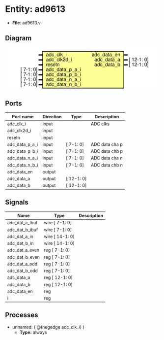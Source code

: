 # Entity: ad9613

- **File**: ad9613.v
## Diagram

![Diagram](ad9613.svg "Diagram")
## Ports

| Port name      | Direction | Type       | Description    |
| -------------- | --------- | ---------- | -------------- |
| adc_clk_i      | input     |            |  ADC clks      |
| adc_clk2d_i    | input     |            |                |
| resetn         | input     |            |                |
| adc_data_p_a_i | input     | [ 7-1: 0]  | ADC data cha p |
| adc_data_p_b_i | input     | [ 7-1: 0]  | ADC data chb p |
| adc_data_n_a_i | input     | [ 7-1: 0]  | ADC data cha n |
| adc_data_n_b_i | input     | [ 7-1: 0]  | ADC data chb n |
| adc_data_en    | output    |            |                |
| adc_data_a     | output    | [ 12-1: 0] |                |
| adc_data_b     | output    | [ 12-1: 0] |                |
## Signals

| Name           | Type             | Description |
| -------------- | ---------------- | ----------- |
| adc_dat_a_ibuf | wire [ 7-1: 0]   |             |
| adc_dat_b_ibuf | wire [ 7-1: 0]   |             |
| adc_dat_a_in   | wire [ 14-1: 0]  |             |
| adc_dat_b_in   | wire [ 14-1: 0]  |             |
| adc_dat_a_even | reg   [ 7-1: 0]  |             |
| adc_dat_b_even | reg   [ 7-1: 0]  |             |
| adc_dat_a_odd  | reg   [ 7-1: 0]  |             |
| adc_dat_b_odd  | reg   [ 7-1: 0]  |             |
| adc_data_a     | reg   [ 12-1: 0] |             |
| adc_data_b     | reg   [ 12-1: 0] |             |
| adc_data_en    | reg              |             |
| i              | reg              |             |
## Processes
- unnamed: ( @(negedge adc_clk_i) )
  - **Type:** always

